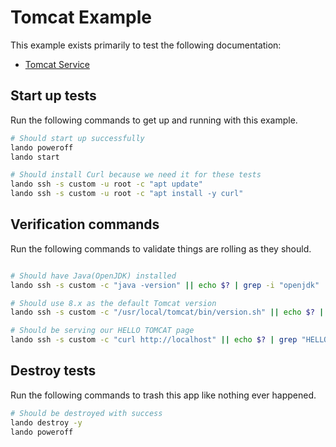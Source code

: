 Tomcat Example
==============

This example exists primarily to test the following documentation:

* [Tomcat Service](https://docs.devwithlando.io/tutorials/tomcat.html)

Start up tests
--------------

Run the following commands to get up and running with this example.

```bash
# Should start up successfully
lando poweroff
lando start

# Should install Curl because we need it for these tests
lando ssh -s custom -u root -c "apt update"
lando ssh -s custom -u root -c "apt install -y curl"
```

Verification commands
---------------------

Run the following commands to validate things are rolling as they should.

```bash

# Should have Java(OpenJDK) installed
lando ssh -s custom -c "java -version" || echo $? | grep -i "openjdk"

# Should use 8.x as the default Tomcat version
lando ssh -s custom -c "/usr/local/tomcat/bin/version.sh" || echo $? | grep Tomcat\/8.

# Should be serving our HELLO TOMCAT page
lando ssh -s custom -c "curl http://localhost" || echo $? | grep "HELLO TOMCAT"
```

Destroy tests
-------------

Run the following commands to trash this app like nothing ever happened.

```bash
# Should be destroyed with success
lando destroy -y
lando poweroff
```
